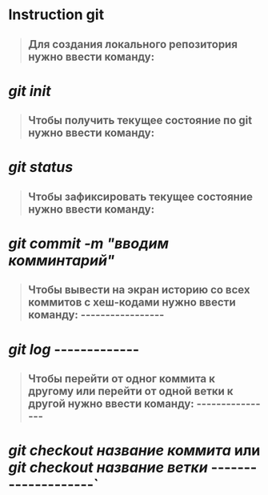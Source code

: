 # Instruction git

>## Для создания локального репозитория нужно ввести команду:

# _**git** init_

>## Чтобы получить текущее состояние по git нужно ввести команду:

# _**git** status_

>## Чтобы зафиксировать текущее состояние нужно ввести команду:

# _**git** commit -m "вводим комминтарий"_

>## Чтобы вывести на экран историю со всех коммитов с хеш-кодами нужно ввести команду: -----------------

# _**git**  log_ -------------

>## Чтобы перейти от одног коммита к другому или перейти от одной ветки к другой нужно ввести команду: ----------------

# _**git**  checkout название коммита_ или _**git**  checkout название ветки_ --------------------`
